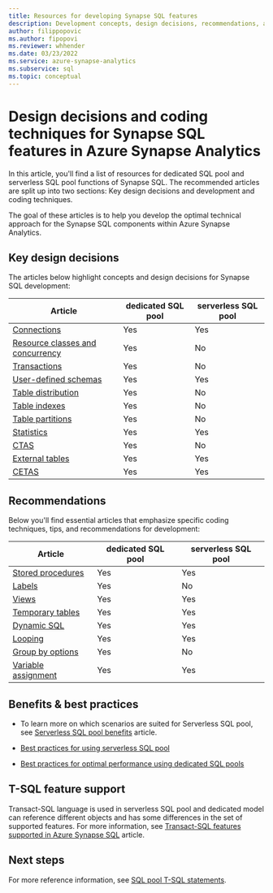 ```yaml
---
title: Resources for developing Synapse SQL features
description: Development concepts, design decisions, recommendations, and coding techniques for Synapse SQL.
author: filippopovic
ms.author: fipopovi
ms.reviewer: whhender
ms.date: 03/23/2022
ms.service: azure-synapse-analytics
ms.subservice: sql
ms.topic: conceptual
---
```


# Design decisions and coding techniques for Synapse SQL features in Azure Synapse Analytics
In this article, you'll find a list of resources for dedicated SQL pool and serverless SQL pool functions of Synapse SQL. The recommended articles are split up into two sections: Key design decisions and development and coding techniques.

The goal of these articles is to help you develop the optimal technical approach for the Synapse SQL components within Azure Synapse Analytics.

## Key design decisions
The articles below highlight concepts and design decisions for Synapse SQL development:

| Article | dedicated SQL pool | serverless SQL pool |
| ------- | -------- | ------------- |
| [Connections](connect-overview.md)                    | Yes | Yes |
| [Resource classes and concurrency](../sql-data-warehouse/resource-classes-for-workload-management.md?context=/azure/synapse-analytics/context/context) | Yes    | No |
| [Transactions](develop-transactions.md)              | Yes | No |
| [User-defined schemas](develop-user-defined-schemas.md) | Yes | Yes |
| [Table distribution](../sql-data-warehouse/sql-data-warehouse-tables-distribute.md?context=/azure/synapse-analytics/context/context)                 | Yes | No |
| [Table indexes](../sql-data-warehouse/sql-data-warehouse-tables-index.md?context=/azure/synapse-analytics/context/context)                           | Yes | No |
| [Table partitions](../sql-data-warehouse/sql-data-warehouse-tables-partition.md?context=/azure/synapse-analytics/context/context)                     | Yes | No |
| [Statistics](develop-tables-statistics.md)            | Yes | Yes |
| [CTAS](../sql-data-warehouse/sql-data-warehouse-develop-ctas.md?context=/azure/synapse-analytics/context/context)                                             | Yes | No |
| [External tables](develop-tables-external-tables.md) | Yes | Yes |
| [CETAS](develop-tables-cetas.md)                     | Yes | Yes |

## Recommendations

Below you'll find essential articles that emphasize specific coding techniques, tips, and recommendations for development:

| Article | dedicated SQL pool | serverless SQL pool |
| ------- | -------- | ------------- |
| [Stored procedures](develop-stored-procedures.md)  | Yes                | Yes                      |
| [Labels](develop-label.md)                           | Yes                | No                      |
| [Views](develop-views.md)                             | Yes                | Yes                     |
| [Temporary tables](develop-tables-temporary.md)       | Yes                | Yes                     |
| [Dynamic SQL](develop-dynamic-sql.md)                 | Yes                | Yes                     |
| [Looping](develop-loops.md)                         | Yes                | Yes                     |
| [Group by options](develop-group-by-options.md)       | Yes                | No                      |
| [Variable assignment](develop-variable-assignment.md) | Yes                | Yes                     |

## Benefits & best practices

* To learn more on which scenarios are suited for Serverless SQL pool, see [Serverless SQL pool benefits](on-demand-workspace-overview.md#serverless-sql-pool-benefits) article.

* [Best practices for using serverless SQL pool](best-practices-serverless-sql-pool.md)

* [Best practices for optimal performance using dedicated SQL pools](best-practices-dedicated-sql-pool.md)

## T-SQL feature support

Transact-SQL language is used in serverless SQL pool and dedicated model can reference different objects and has some differences in the set of supported features. For more information, see [Transact-SQL features supported in Azure Synapse SQL](overview-features.md) article.

## Next steps
For more reference information, see [SQL pool T-SQL statements](../sql-data-warehouse/sql-data-warehouse-reference-tsql-statements.md?context=/azure/synapse-analytics/context/context).

